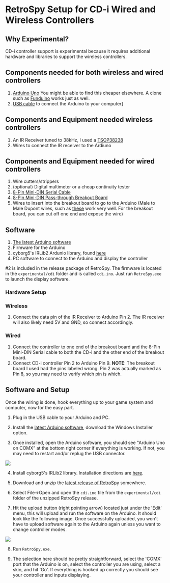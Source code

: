 
RetroSpy Setup for CD-i Wired and Wireless Controllers
======

## Why Experimental?

CD-i controller support is experimental because it requires additional hardware and libraries to support the wireless controllers.

## Components needed for both wireless and wired controllers

1. [Arduino Uno](http://www.amazon.com/Arduino-UNO-board-DIP-ATmega328P/dp/B006H06TVG)  You might be able to find this cheaper elsewhere.  A clone such as [Funduino](https://www.foxytronics.com/products/265-funduino-uno-r3) works just as well.
2. [USB cable](http://www.amazon.com/AmazonBasics-Hi-Speed-A-Male-B-Male-Meters/dp/B001TH7GUA/) to connect the Arduino to your computer]

## Components and Equipment needed wireless controllers

1. An IR Receiver tuned to 38kHz, I used a [TSOP38238](https://www.adafruit.com/product/157)
2. Wires to connect the IR receiver to the Ardiuno

## Components and Equipment needed for wired controllers

1. Wire cutters/strippers
2. (optional) Digital multimeter or a cheap continuity tester 
3. [8-Pin Mini-DIN Serial Cable](https://www.amazon.com/C2G-02318-Mini-DIN-Serial-Meters/dp/B0002GWN84)
4. [8-Pin Mini-DIN Pass-through Breakout Board](https://elabbay.myshopify.com/collections/camera/products/mdin8-f-f-v2a-mini-din-8-female-to-female-pass-through-adapter-breakout-board-elabguy)
5. Wires to insert into the breakout board to go to the Arduino (Male to Male Dupont wires, such as [these](https://www.newegg.com/Product/Product.aspx?Item=9SIABKS5R54282&ignorebbr=1&nm_mc=KNC-GoogleMKP-PC&cm_mmc=KNC-GoogleMKP-PC-_-pla-New+Ocean+Tech-_-Gadgets-_-9SIABKS5R54282&gclid=Cj0KCQiAi57gBRDqARIsABhDSMpuM-JL8VWplLwJAD_A3pZrJ0GYVSMUcdcLZrZELpDAdR4VpBIDVyYaApR_EALw_wcB&gclsrc=aw.ds) work very well. For the breakout board, you can cut off one end and expose the wire)

## Software

1. [The latest Arduino software](http://arduino.cc/en/Main/Software)
2. Firmware for the Arduino
3. cyborg5's IRLib2 Ardunio library, found [here](https://github.com/cyborg5/IRLib2)
4. PC software to connect to the Arduino and display the controller

\#2 is included in the release package of RetroSpy.  The firmware is located in the ``experimental/cdi`` folder and is called ``cdi.ino``.   Just run ``RetroSpy.exe`` to launch the display software.

### Hardware Setup

### Wireless

1. Connect the data pin of the IR Receiver to Arduino Pin 2.  The IR receiver will also likely need 5V and GND, so connect accordingly.

### Wired

1.  Connect the controller to one end of the breakout board and the 8-Pin Mini-DIN Serial cable to both the CD-i and the other end of the breakout board.
2.  Connect CD-i controller Pin 2 to Arduino Pin 9.  **NOTE**: The breakout board I used had the pins labeled wrong.  Pin 2 was actually marked as Pin 8, so you may need to verify which pin is which.

## Software and Setup

Once the wiring is done, hook everything up to your game system and computer, now for the easy part.

1. Plug in the USB cable to your Arduino and PC.

2. Install the [latest Arduino software](http://arduino.cc/en/Main/Software), download the Windows Installer option.

3. Once installed, open the Arduino software, you should see "Arduino Uno on COMX" at the bottom right corner if everything is working. If not, you may need to restart and/or replug the USB connector.

![](https://raw.githubusercontent.com/zoggins/RetroSpy/master/docs/tutorial-images/readme_images/emptyide.png)

4. Install cyborg5's IRLib2 library.  Installation directions are [here](https://github.com/cyborg5/IRLib2).

5. Download and unzip the [latest release of RetroSpy](https://github.com/zoggins/RetroSpy/releases/latest) somewhere.

6. Select File->Open and open the ``cdi.ino`` file from the ``experimental/cdi`` folder of the unzipped RetroSpy release.

7. Hit the upload button (right pointing arrow) located just under the 'Edit' menu, this will upload and run the software on the Arduino. It should look like the following image. Once successfully uploaded, you won't have to upload software again to the Arduino again unless you want to change controller modes. 

![](https://raw.githubusercontent.com/zoggins/RetroSpy/master/docs/tutorial-images/readme_images/upload.png)

8. Run ``RetroSpy.exe``.

9. The selection here should be pretty straightforward, select the 'COMX' port that the Arduino is on, select the controller you are using, select a skin, and hit 'Go'. If everything is hooked up correctly you should see your controller and inputs displaying.
